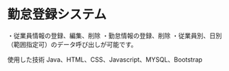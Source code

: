 # 勤怠登録システム
・従業員情報の登録、編集、削除
・勤怠情報の登録、削除
・従業員別、日別（範囲指定可）のデータ呼び出しが可能です。

使用した技術
Java、HTML、CSS、Javascript、MYSQL、Bootstrap
